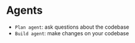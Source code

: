 # Agents

- `Plan agent`: ask questions about the codebase
- `Build agent`: make changes on your codebase
